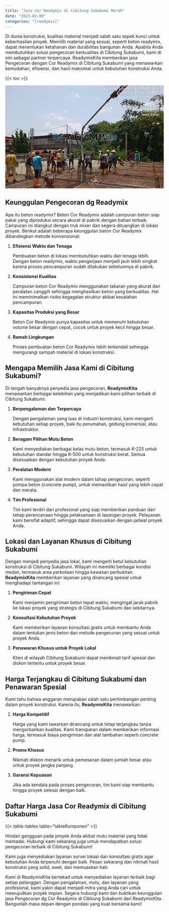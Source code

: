 ```yaml
---
title: "Jasa Cor Readymix di Cibitung Sukabumi Murah"
date: "2023-03-09"
categories: "[readymix]"
---
```


Di dunia konstruksi, kualitas material menjadi salah satu aspek kunci untuk keberhasilan proyek. Memilih material yang sesuai, seperti beton readymix, dapat menentukan ketahanan dan durabilitas bangunan Anda. Apabila Anda membutuhkan solusi pengecoran berkualitas di Cibitung Sukabumi, kami di sini sebagai partner terpercaya. ReadymixKita memberikan jasa Pengecoran dengan Cor Readymix di Cibitung Sukabumi yang menawarkan kemudahan, efisiensi, dan hasil maksimal untuk kebutuhan konstruksi Anda.

{{< toc >}}

![Jasa Cor Readymix di Cibitung Sukabumi Murah](/images/readymix/cor-readymix-17.jpg)

## Keunggulan Pengecoran dg Readymix

Apa itu beton readymix? Beton Cor Readymix adalah campuran beton siap pakai yang diproduksi secara akurat di pabrik dengan bahan terbaik. Campuran ini diangkut dengan truk mixer dan segera dituangkan di lokasi proyek. Berikut adalah beberapa keunggulan beton Cor Readymix dibandingkan metode konvensional:

1. **Efisiensi Waktu dan Tenaga**

   Pembuatan beton di lokasi membutuhkan waktu dan tenaga lebih. Dengan beton readymix, waktu pengerjaan menjadi jauh lebih singkat karena proses pencampuran sudah dilakukan sebelumnya di pabrik.

2. **Konsistensi Kualitas**

   Campuran beton Cor Readymix menggunakan takaran yang akurat dan peralatan canggih sehingga menghasilkan beton yang berkualitas. Hal ini meminimalkan risiko kegagalan struktur akibat kesalahan pencampuran.

3. **Kapasitas Produksi yang Besar**

   Beton Cor Readymix punya kapasitas untuk memenuhi kebutuhan volume besar dengan cepat, cocok untuk proyek kecil hingga besar.

4. **Ramah Lingkungan**

   Proses pembuatan beton Cor Readymix lebih terkendali sehingga mengurangi sampah material di lokasi konstruksi.

## Mengapa Memilih Jasa Kami di Cibitung Sukabumi?

Di tengah banyaknya penyedia jasa pengecoran, **ReadymixKita** menawarkan berbagai kelebihan yang menjadikan kami pilihan terbaik di Cibitung Sukabumi:

1. **Berpengalaman dan Terpercaya**

   Dengan pengalaman yang luas di industri konstruksi, kami mengerti kebutuhan setiap proyek, baik itu perumahan, gedung komersial, atau infrastruktur.

2. **Beragam Pilihan Mutu Beton**

   Kami menyediakan berbagai kelas mutu beton, termasuk K-225 untuk kebutuhan standar hingga K-500 untuk konstruksi berat. Semua disesuaikan dengan kebutuhan proyek Anda.

3. **Peralatan Modern**

   Kami menggunakan alat modern dalam tahap pengecoran, seperti pompa beton (concrete pump), untuk memastikan hasil yang lebih cepat dan merata.

4. **Tim Profesional**

   Tim kami terdiri dari profesional yang siap memberikan panduan dari tahap perencanaan hingga pelaksanaan di lapangan proyek. Pelayanan kami bersifat adaptif, sehingga dapat disesuaikan dengan jadwal proyek Anda.

## Lokasi dan Layanan Khusus di Cibitung Sukabumi

Dengan menjadi penyedia jasa lokal, kami mengerti betul kebutuhan konstruksi di Cibitung Sukabumi. Wilayah ini memiliki berbagai kondisi medan, termasuk area perkotaan hingga kawasan perbukitan. **ReadymixKita** memberikan layanan yang dirancang spesial untuk menghadapi tantangan ini:

1. **Pengiriman Cepat**

   Kami menjamin pengiriman beton tepat waktu, mengingat jarak pabrik ke lokasi proyek yang strategis di Cibitung Sukabumi dan sekitarnya.

2. **Konsultasi Kebutuhan Proyek**

   Kami memberikan layanan konsultasi gratis untuk membantu Anda dalam tentukan jenis beton dan metode pengecoran yang sesuai untuk proyek Anda.

3. **Penawaran Khusus untuk Proyek Lokal**

   Klien di wilayah Cibitung Sukabumi dapat menikmati tarif spesial dan diskon tertentu untuk proyek besar.

## Harga Terjangkau di Cibitung Sukabumi dan Penawaran Spesial

Kami tahu bahwa anggaran merupakan salah satu pertimbangan penting dalam proyek konstruksi. Karena itu, **ReadymixKita** menawarkan:

1. **Harga Kompetitif**

   Harga yang kami tawarkan dirancang untuk tetap terjangkau tanpa mengorbankan kualitas. Kami transparan dalam memberikan informasi harga, termasuk biaya pengiriman dan alat tambahan seperti concrete pump.

2. **Promo Khusus**

   Nikmati diskon menarik untuk pemesanan dalam jumlah besar atau untuk proyek jangka panjang.

3. **Garansi Kepuasan**

   Jika ada kendala pada proses pengecoran, tim kami siap membantu hingga proyek selesai dengan baik.

## Daftar Harga Jasa Cor Readymix di Cibitung Sukabumi

{{< table-tables table="tableKomponen" >}}

Hindari gangguan pada proyek Anda akibat mutu material yang tidak memadai. Hubungi kami sekarang juga untuk mendapatkan solusi pengecoran terbaik di Cibitung Sukabumi!

Kami juga menyediakan layanan survei lokasi dan konsultasi gratis agar kebutuhan Anda terpenuhi dengan baik. Pesan sekarang dan nikmati hasil konstruksi yang solid, awet, dan memuaskan hati.

Kami di ReadymixKita bertekad untuk menyediakan layanan terbaik bagi setiap pelanggan. Dengan pengalaman, mutu, dan layanan yang profesional, kami yakin dapat menjadi mitra yang Anda cari untuk mewujudkan proyek impian. Segera hubungi kami dan buktikan keunggulan jasa Pengecoran dg Cor Readymix di Cibitung Sukabumi dari ReadymixKita. Bangunlah masa depan dengan pondasi yang kuat bersama kami!